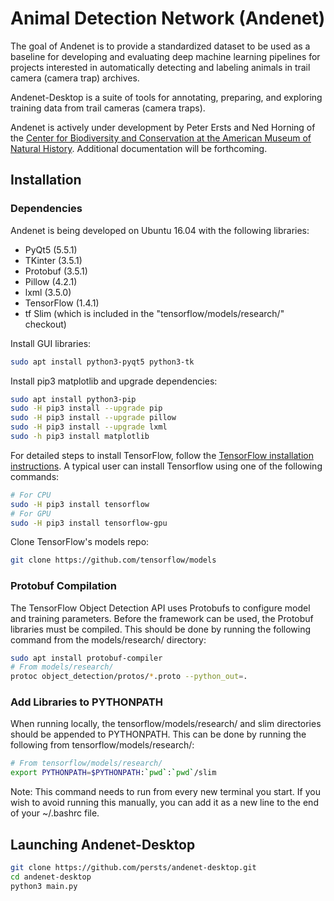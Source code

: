 # Animal Detection Network (Andenet)

The goal of Andenet is to provide a standardized dataset to be used as a baseline for developing and evaluating deep machine learning pipelines for projects interested in automatically detecting and labeling animals in trail camera (camera trap) archives.

Andenet-Desktop is a suite of tools for annotating, preparing, and exploring training data from trail cameras (camera traps).

Andenet is actively under development by Peter Ersts and Ned Horning of the [Center for Biodiversity and Conservation at the American Museum of Natural History](https://www.amnh.org/our-research/center-for-biodiversity-conservation). Additional documentation will be forthcoming.

## Installation

### Dependencies

Andenet is being developed on Ubuntu 16.04 with the following libraries:

* PyQt5 (5.5.1)
* TKinter (3.5.1)
* Protobuf (3.5.1)
* Pillow (4.2.1)
* lxml (3.5.0)
* TensorFlow (1.4.1)
* tf Slim (which is included in the "tensorflow/models/research/" checkout)

Install GUI libraries:

``` bash
sudo apt install python3-pyqt5 python3-tk
```

Install pip3 matplotlib and upgrade dependencies:

```bash
sudo apt install python3-pip
sudo -H pip3 install --upgrade pip
sudo -H pip3 install --upgrade pillow
sudo -H pip3 install --upgrade lxml
sudo -h pip3 install matplotlib
```

For detailed steps to install TensorFlow, follow the [TensorFlow installation instructions](https://www.tensorflow.org/install/). A typical user can install Tensorflow using one of the following commands:

``` bash
# For CPU
sudo -H pip3 install tensorflow
# For GPU
sudo -H pip3 install tensorflow-gpu
```
Clone TensorFlow's models repo:

``` bash
git clone https://github.com/tensorflow/models
```
### Protobuf Compilation

The TensorFlow Object Detection API uses Protobufs to configure model and training parameters. Before the framework can be used, the Protobuf libraries must be compiled. This should be done by running the following command from the models/research/ directory:


``` bash
sudo apt install protobuf-compiler
# From models/research/
protoc object_detection/protos/*.proto --python_out=.
```

### Add Libraries to PYTHONPATH

When running locally, the tensorflow/models/research/ and slim directories should be appended to PYTHONPATH. This can be done by running the following from tensorflow/models/research/:


``` bash
# From tensorflow/models/research/
export PYTHONPATH=$PYTHONPATH:`pwd`:`pwd`/slim
```
Note: This command needs to run from every new terminal you start. If you wish to avoid running this manually, you can add it as a new line to the end of your ~/.bashrc file.

## Launching Andenet-Desktop
```bash
git clone https://github.com/persts/andenet-desktop.git
cd andenet-desktop
python3 main.py
```
